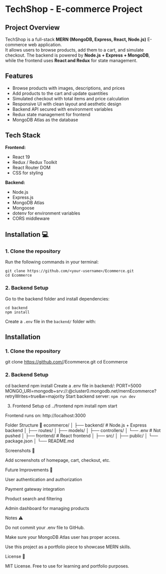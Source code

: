 # TechShop - E-commerce Project

## Project Overview
TechShop is a full-stack **MERN (MongoDB, Express, React, Node.js)** E-commerce web application.  
It allows users to browse products, add them to a cart, and simulate checkout. The backend is powered by **Node.js + Express + MongoDB**, while the frontend uses **React and Redux** for state management.

## Features
- Browse products with images, descriptions, and prices
- Add products to the cart and update quantities
- Simulated checkout with total items and price calculation
- Responsive UI with clean layout and aesthetic design
- Backend API secured with environment variables
- Redux state management for frontend
- MongoDB Atlas as the database

## Tech Stack
**Frontend:**
- React 19
- Redux / Redux Toolkit
- React Router DOM
- CSS for styling

**Backend:**
- Node.js
- Express.js
- MongoDB Atlas
- Mongoose
- dotenv for environment variables
- CORS middleware

## Installation 💻

### 1. Clone the repository

Run the following commands in your terminal:

`git clone https://github.com/<your-username>/Ecommerce.git`  
`cd Ecommerce`

### 2. Backend Setup

Go to the backend folder and install dependencies:

`cd backend`  
`npm install`

Create a `.env` file in the `backend/` folder with:
## Installation
### 1. Clone the repository
git clone https://github.com/<your-username>/Ecommerce.git
cd Ecommerce
### 2. Backend Setup
cd backend
npm install
Create a .env file in backend/:
PORT=5000
MONGO_URI=mongodb+srv://<username>:<password>@cluster0.mongodb.net/mernEcommerce?retryWrites=true&w=majority
Start backend server:
`npm run dev`

3. Frontend Setup
cd ../frontend
npm install
npm start


Frontend runs on: http://localhost:3000

Folder Structure 📂
ecommerce/
│
├── backend/          # Node.js + Express backend
│   ├── routes/
│   ├── models/
│   ├── controllers/
│   └── .env          # Not pushed
│
├── frontend/         # React frontend
│   ├── src/
│   ├── public/
│   └── package.json
│
└── README.md

Screenshots 📸

Add screenshots of homepage, cart, checkout, etc.

Future Improvements 🌟

User authentication and authorization

Payment gateway integration

Product search and filtering

Admin dashboard for managing products

Notes ⚠️

Do not commit your .env file to GitHub.

Make sure your MongoDB Atlas user has proper access.

Use this project as a portfolio piece to showcase MERN skills.

License 📄

MIT License. Free to use for learning and portfolio purposes.
